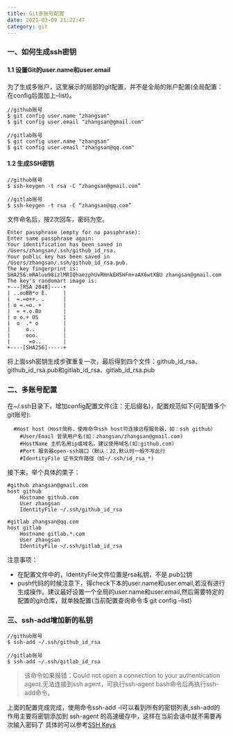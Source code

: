 ```yaml
---
title: Git多账号配置
date: 2021-03-09 21:22:47
category: git
---
```

### 一、如何生成ssh密钥

#### 1.1 设置Git的user.name和user.email

为了生成多账户，这里展示的局部的git配置，并不是全局的账户配置(全局配置：在config后面加上–list)。

```
//github账号
$ git config user.name "zhangsan"
$ git config user.email "zhangsan@gmail.com"

//gitlab账号
$ git config user.name "zhangsan"
$ git config user.email "zhangsan@qq.com"
```

#### 1.2 生成SSH密钥

```
//github账号
$ ssh-keygen -t rsa -C “zhangsan@gmail.com”

//gitlab账号
$ ssh-keygen -t rsa -C “zhangsan@qq.com”
```

文件命名后，按2次回车，密码为空。

```
Enter passphrase (empty for no passphrase):
Enter same passphrase again:
Your identification has been saved in /Users/zhangsan/.ssh/github_id_rsa.
Your public key has been saved in /Users/zhangsan/.ssh/github_id_rsa.pub.
The key fingerprint is:
SHA256:mRAluu98izlMRIQhaezphUvRHnkEH5HFm+aAX6wtXBU zhangsan@gmail.com
The key's randomart image is:
+---[RSA 2048]----+
| ..ooBB*o E.     |
|  =.=o++. .      |
| o =.=o. +       |
|  = +.o.Bo       |
| o o.+ OS        |
|  o  .* o        |
|     o..         |
|     ooo.        |
|      =o..       |
+----[SHA256]-----+

```

将上面ssh密钥生成步骤重复一次，最后得到四个文件：github_id_rsa、github_id_rsa.pub和gitlab_id_rsa、gitlab_id_rsa.pub

### 二、多账号配置

在~/.ssh目录下，增加config配置文件(注：无后缀名)，配置规范如下(可配置多个git账号):

```
  #Host host（Host简称，使用命令ssh host可连接远程服务器，如：ssh github）
    #User/Email 登录用户名(如：zhangsan/zhangsan@gmail.com)
    #HostName 主机名用ip或域名，建议使用域名(如:github.com)
    #Port 服务器open-ssh端口（默认：22,默认时一般不写此行
    #IdentityFile 证书文件路径（如~/.ssh/id_rsa_*)
```

接下来，举个具体的栗子：

```
#github zhangsan@gmail.com
host github
    Hostname github.com
    User zhangsan
    IdentityFile ~/.ssh/github_id_rsa

#gitlab zhangsan@qq.com
host gitlab
    Hostname gitlab.*.com
    User zhangsan
    IdentityFile ~/.ssh/gitlab_id_rsa
```

注意事项：
- 在配置文件中的，IdentityFile文件位置是rsa私钥，不是.pub公钥
- push代码的时候注意下，得check下本的user.name和user.email,若没有进行生成操作。建议最好设置一个全局的user.name和user.email,然后需要特定的配置的git仓库，就单独配置(当前配置查询命令:$ git config –list)

### 三、ssh-add增加新的私钥

```
//github账号
$ ssh-add ~/.ssh/github_id_rsa

//gitlab账号
$ ssh-add ~/.ssh/gitlab_id_rsa
```

> 该命令如果报错：Could not open a connection to your authentication agent.无法连接到ssh agent，可执行ssh-agent bash命令后再执行ssh-add命令。

上面的配置完成完成，使用命令ssh-add -l可以看到所有的密钥列表,ssh-add的作用主要将密钥添加到 ssh-agent 的高速缓存中，这样在当前会话中就不需要再次输入密码了
具体的可以参考[SSH Keys](https://wiki.archlinux.org/index.php/SSH_keys_%28%E7%AE%80%E4%BD%93%E4%B8%AD%E6%96%87%29)


